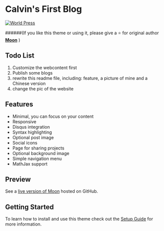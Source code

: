 # Calvin's First Blog 
[![World Press](https://img.shields.io/badge/paypal-donate-blue.svg)](https://www.paypal.me/taylantatli/0usd)  
    
######(If you like this theme or using it, please give a :star: for original author **[Moon](https://taylantatli.github.io/Moon)** )

## Todo List
1. Customize the webcontent first 
2. Publish some blogs 
3. rewrite this readme file, including: feature, a picture of mine and a Chinese version
4. change the pic of the website

## Features
* Minimal, you can focus on your content
* Responsive
* Disqus integration
* Syntax highlighting
* Optional post image
* Social icons
* Page for sharing projects
* Optional background image
* Simple navigation menu
* MathJax support

## Preview



See a [live version of Moon](https://taylantatli.github.io/Moon) hosted on GitHub.

## Getting Started

To learn how to install and use this theme check out the [Setup Guide](https://taylantatli.github.io/Moon/moon-theme/) for more information.
